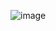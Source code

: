 ![image](https://user-images.githubusercontent.com/60918217/124810645-6699d700-df83-11eb-9518-855cce6277c2.png)
